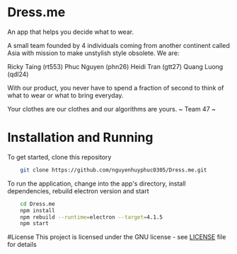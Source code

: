 # Dress.me

An app that helps you decide what to wear.

A small team founded by 4 individuals coming from another continent called Asia with mission to make unstylish style obsolete. We are:

Ricky Taing (rt553) Phuc Nguyen (phn26) Heidi Tran (gtt27) Quang Luong (qdl24)

With our product, you never have to spend a fraction of second to think of what to wear or what to bring everyday.

Your clothes are our clothes and our algorithms are yours. ~ Team 47 ~

# Installation and Running

To get started, clone this repository
```bash
    git clone https://github.com/nguyenhuyphuc0305/Dress.me.git
```

To run the application, change into the app's directory, install dependencies, rebuild electron version and start
```bash
    cd Dress.me
    npm install
    npm rebuild --runtime=electron --target=4.1.5
    npm start
```

#License
This project is licensed under the GNU license - see [LICENSE](https://github.com/nguyenhuyphuc0305/Dress.me/blob/master/LICENSE) file for details



